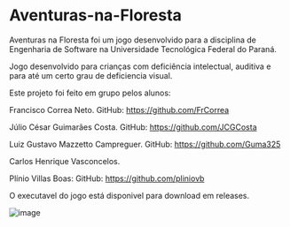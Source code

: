 # Aventuras-na-Floresta
Aventuras na Floresta foi um jogo desenvolvido para a disciplina de Engenharia de Software na Universidade Tecnológica Federal do Paraná.

Jogo desenvolvido para crianças com deficiência intelectual, auditiva e para até um certo grau de deficiencia visual.

Este projeto foi feito em grupo pelos alunos:

Francisco Correa Neto. GitHub: https://github.com/FrCorrea

Júlio César Guimarães Costa. GitHub: https://github.com/JCGCosta 

Luiz Gustavo Mazzetto Campreguer. GitHub: https://github.com/Guma325 

Carlos Henrique Vasconcelos.

Plínio Villas Boas: GitHub: https://github.com/pliniovb 

O executavel do jogo está disponivel para download em releases.

![image](https://user-images.githubusercontent.com/71855263/129815667-d6b8a4c0-34bb-4a42-9143-1fa317677cf4.png)
